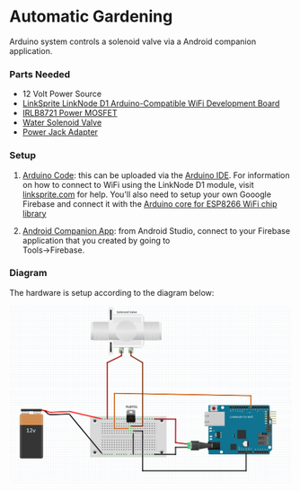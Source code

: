 # Automatic Gardening

Arduino system controls a solenoid valve via a Android companion application.

### Parts Needed
* 12 Volt Power Source
* [LinkSprite LinkNode D1 Arduino-Compatible WiFi Development Board](https://www.mouser.com/new/linksprite/linksprite-linknode-d1/)
* [IRLB8721 Power MOSFET](https://cdn-shop.adafruit.com/datasheets/irlb8721pbf.pdf)
* [Water Solenoid Valve](https://www.amazon.ca/Adafruit-997-Water-Solenoid-Valve/dp/B00K0TKJCU/ref=sr_1_13?ie=UTF8&qid=1525289998&sr=8-13&keywords=solenoid+valve)
* [Power Jack Adapter](https://www.amazon.ca/OSEPP-Barrel-Adapter-Female-Components-LS-00015/dp/B00EFZV24Y/ref=sr_1_3?ie=UTF8&qid=1525290639&sr=8-3&keywords=power+adapter+jack+arduino)


### Setup

1. [Arduino Code](https://github.com/tstokvis/Automatic_Gardening/blob/master/Arduino%20Code/WaterSys/WaterSys.ino): this can be uploaded via the [Arduino IDE](https://www.arduino.cc/en/Main/Software). For information on how to connect to WiFi using the LinkNode D1 module, visit [linksprite.com](http://www.linksprite.com/wiki/index.php5?title=LinkNode_D1) for help. You'll also need to setup your own Gooogle Firebase and connect it with the [Arduino core for ESP8266 WiFi chip library](https://github.com/esp8266/Arduino) 

2. [Android Companion App](https://github.com/tstokvis/Automatic_Gardening/tree/master/GardenControl): from Android Studio, connect to your Firebase application that you created by going to  
Tools->Firebase.


### Diagram

The hardware is setup according to the diagram below:

![Water System Layout](https://github.com/tstokvis/Automatic_Gardening/blob/master/GardeningSystem.png)

